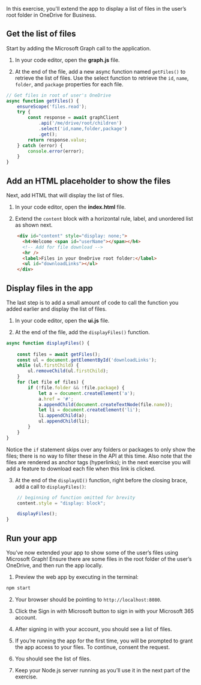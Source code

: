 In this exercise, you'll extend the app to display a list of files in the user’s root folder in OneDrive for Business.

## Get the list of files

Start by adding the Microsoft Graph call to the application.

1.	In your code editor, open the **graph.js** file.

1.	At the end of the file, add a new async function named `getFiles()` to retrieve the list of files. Use the select function to retrieve the  `id`, `name`, `folder`, and `package` properties for each file.

```javascript
// Get files in root of user's OneDrive
async function getFiles() {
    ensureScope('files.read');
    try {
        const response = await graphClient
            .api('/me/drive/root/children')
            .select('id,name,folder,package')
            .get();
        return response.value;
    } catch (error) {
        console.error(error);
    }
}
```

## Add an HTML placeholder to show the files

Next, add HTML that will display the list of files.

1. In your code editor, open the **index.html** file.

1. Extend the `content` block with a horizontal rule, label, and unordered list as shown next.

```html
    <div id="content" style="display: none;">
      <h4>Welcome <span id="userName"></span></h4>
      <!-- Add for file download -->
      <hr />
      <label>Files in your OneDrive root folder:</label>
      <ul id="downloadLinks"></ul>
    </div>
```

## Display files in the app

The last step is to add a small amount of code to call the function you added earlier and display the list of files.

1. In your code editor, open the **ui.js** file.

1. At the end of the file, add the `displayFiles()` function.

```javascript
async function displayFiles() {
    
    const files = await getFiles();
    const ul = document.getElementById('downloadLinks');
    while (ul.firstChild) {
        ul.removeChild(ul.firstChild);
    }
    for (let file of files) {
        if (!file.folder && !file.package) {
            let a = document.createElement('a');
            a.href = '#';
            a.appendChild(document.createTextNode(file.name));
            let li = document.createElement('li');
            li.appendChild(a);
            ul.appendChild(li);
        }
    }
}
```

Notice the `if` statement skips over any folders or packages to only show the files; there is no way to filter these in the API at this time. Also note that the files are rendered as anchor tags (hyperlinks); in the next exercise you will add a feature to download each file when this link is clicked.

3. At the end of the `displayUI()` function, right before the closing brace, add a call to `displayFiles()`:

```javascript
    // beginning of function omitted for brevity
    content.style = "display: block";

    displayFiles();
}
```

## Run your app

You’ve now extended your app to show some of the user’s files using Microsoft Graph! Ensure there are some files in the root folder of the user’s OneDrive, and then run the app locally.

1. Preview the web app by executing in the terminal:

```bash
npm start
```

2. Your browser should be pointing to `http://localhost:8080`.

1. Click the Sign in with Microsoft button to sign in with your Microsoft 365 account.

1. After signing in with your account, you should see a list of files.

1. If you’re running the app for the first time, you will be prompted to grant the app access to your files. To continue, consent the request.

1. You should see the list of files.

1. Keep your Node.js server running as you’ll use it in the next part of the exercise.

